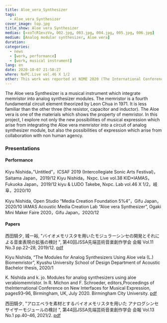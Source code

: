 ```yaml
---
title: Aloe_vera_Synthesizer
tags:
  - Aloe_vera_Synthesizer
cover_image: top.jpg
title_show: Aloe vera Synthesizer
medias: [=xoTcR1evzVo, 002.jpg, 003.jpg, 004.jpg, 005.jpg, 006.jpg]
medium: [Analog modular synthesizer, Aloe vera]
duration: 
categories:
  - news
  - [work, performance]
  - [work, musical instrument]
lang: en
date: 2020-10-07 21:58:27
where: NxPC.Live vol.46 X 1/2
other: This work was reported at NIME 2020 (The International Conference on New Interfaces for Musical Expression)
---
```

The Aloe vera Synthesizer is a musical instrument which integrate memristor into analog synthesizer modules. The memristor is a fourth fundamental circuit element theorized by Leon Chua in 1971. It is less familiar than the other three (the resistor, capacitor and inductor). The Aloe vera is one of the materials which shows the property of memristor. In this project, I explore not only the new possibilities of musical expression which arise from integrating the Aloe vera memristor into a circuit of analog synthesizer module, but also the possibilities of expression which arise from collaboration with non human agency.

### Presentations
#### Performance
Kiyu Nishida，”Untitled”，ICSAF 2019 (Intercollegiate Sonic Arts Festival)，Saitama Japan，2019/12
Kiyu Nishida，Nxpc. Live vol.38 KID×IAMAS，Fukuoka Japan，2019/12
kiyu & LUDO Takebe, Nxpc. Lab vol.46 X 1/2，岐阜，2020/10

Kiyu Nishida, Open Studio “Media Creation Foundation 5%4”，Gifu Japan，2020/10
IAMAS Acoustic Media Creation Lab “Aloe vera Synthesizer”, Ogaki Mini Maker Faire 2020，Gifu Japan，2020/12

#### Papers
西田騎夕, 城一裕, "バイオメモリスタを用いたモジュラーシンセの開発とそれによる音楽表現の拡張の検討 ", 第40回JSSA先端芸術音楽創作学会 会報 Vol.11 No.3 pp.22–28, 2019/12. [pdf](http://data.jssa.info/paper/2019v11n03/6.Nishida.pdf)

Kiyu Nishida, “The Modules for Analog Synthesizers Using Aloe vela (L.) Biomemristor”, Kyushu University School of Design Department of Acoustic Bachelor thesis, 2020/1

K. Nishida and k. jo. Modules for analog synthesizers using aloe verabiomemristor. In R. Michon and F. Schroeder, editors,Proceedings of theInternational Conference on New Interfaces for Musical Expression, pages93–96, Birmingham, UK, July 2020. Birmingham City University. [pdf](https://www.nime.org/proceedings/2020/nime2020_paper18.pdf)

西田騎夕, "アロエベラを素材とするバイオメモリスタを用いた アナログシンセサイザーモジュールの検討 ", 第44回JSSA先端芸術音楽創作学会 会報 Vol.13 No.1 pp.40–46, 2021/2. [pdf](http://data.jssa.info/paper/2021v13n01/7.Nishida.pdf)

<!--
# Tag Plugins
## Image
{% img [class names] /path/to/image [width] [height] "title text 'alt text'" %}

## Link
{% link text url [external] [title] %}

## YouTube
{% youtube video_id %}

## Vimeo
{% vimeo video_id [width] [height] %}

<!-- more -->
